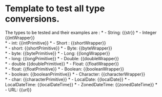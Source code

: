 <!--{@template.comment}}-->

# Template to test all type conversions.

The types to be tested and their examples are :
	 *   - String: {{str}}
	 *   - Integer {{intWrapper}}  
	 *   - int: {{intPrimitive}}
	 *   - Short : {{shortWrapper}}  
	 *   - short: {{shortPrimitive}}
	 *   - Byte: {{byteWrapper}}  
	 *   - byte: {{bytePrimitive}}
	 *   - Long: {{longWrapper}}  
	 *   - long: {{longPrimitive}}
	 *   - Double: {{doubleWrapper}}  
	 *   - double {{doublePrimitive}}
	 *   - Float: {{floatWrapper}}  
	 *   - float: {{floatPrimitive}}
	 *   - Boolean: {{booleanWrapper}}  
	 *   - boolean: {{booleanPrimitive}}
	 *   - Character: {{characterWrapper}}  
	 *   - char: {{characterPrimitive}}
	 *   - LocalDate: {{localDate}}
	 *   - LocalDateTime: {{localDateTime}}
	 *   - ZonedDateTime: {{zonedDateTime}}
	 *   - URL: {{url}}
